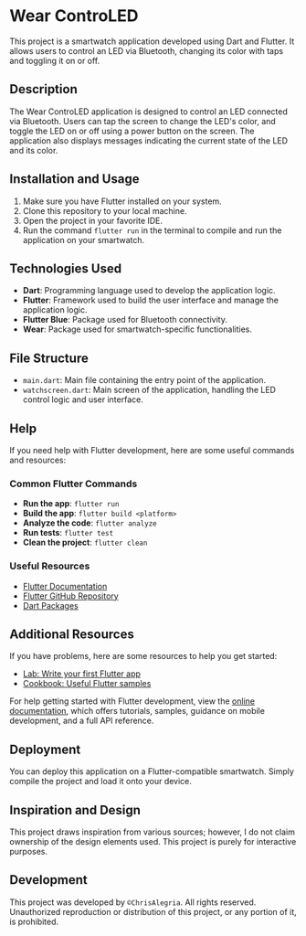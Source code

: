 # Wear ControLED
This project is a smartwatch application developed using Dart and Flutter. It allows users to control an LED via Bluetooth, changing its color with taps and toggling it on or off.

## Description
The Wear ControLED application is designed to control an LED connected via Bluetooth. Users can tap the screen to change the LED's color, and toggle the LED on or off using a power button on the screen. The application also displays messages indicating the current state of the LED and its color.

## Installation and Usage
1. Make sure you have Flutter installed on your system.
2. Clone this repository to your local machine.
3. Open the project in your favorite IDE.
4. Run the command `flutter run` in the terminal to compile and run the application on your smartwatch.

## Technologies Used
- **Dart**: Programming language used to develop the application logic.
- **Flutter**: Framework used to build the user interface and manage the application logic.
- **Flutter Blue**: Package used for Bluetooth connectivity.
- **Wear**: Package used for smartwatch-specific functionalities.

## File Structure
- `main.dart`: Main file containing the entry point of the application.
- `watchscreen.dart`: Main screen of the application, handling the LED control logic and user interface.

## Help
If you need help with Flutter development, here are some useful commands and resources:

### Common Flutter Commands
- **Run the app**: `flutter run`
- **Build the app**: `flutter build <platform>`
- **Analyze the code**: `flutter analyze`
- **Run tests**: `flutter test`
- **Clean the project**: `flutter clean`

### Useful Resources
- [Flutter Documentation](https://docs.flutter.dev/)
- [Flutter GitHub Repository](https://github.com/flutter/flutter)
- [Dart Packages](https://pub.dev/)

## Additional Resources
If you have problems, here are some resources to help you get started:

- [Lab: Write your first Flutter app](https://docs.flutter.dev/get-started/codelab)
- [Cookbook: Useful Flutter samples](https://docs.flutter.dev/cookbook)

For help getting started with Flutter development, view the
[online documentation](https://docs.flutter.dev/), which offers tutorials,
samples, guidance on mobile development, and a full API reference.

## Deployment
You can deploy this application on a Flutter-compatible smartwatch. Simply compile the project and load it onto your device.

## Inspiration and Design
This project draws inspiration from various sources; however, I do not claim ownership of the design elements used. This project is purely for interactive purposes.

## Development
This project was developed by `©ChrisAlegria`. All rights reserved. Unauthorized reproduction or distribution of this project, or any portion of it, is prohibited.
